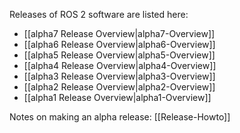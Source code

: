 Releases of ROS 2 software are listed here:

* [[alpha7 Release Overview|alpha7-Overview]]
* [[alpha6 Release Overview|alpha6-Overview]]
* [[alpha5 Release Overview|alpha5-Overview]]
* [[alpha4 Release Overview|alpha4-Overview]]
* [[alpha3 Release Overview|alpha3-Overview]]
* [[alpha2 Release Overview|alpha2-Overview]]
* [[alpha1 Release Overview|alpha1-Overview]]

Notes on making an alpha release: [[Release-Howto]]